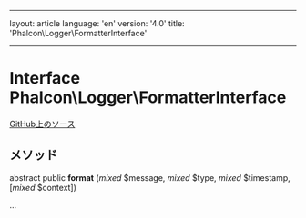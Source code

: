 * * *

layout: article language: 'en' version: '4.0' title: 'Phalcon\Logger\FormatterInterface'

* * *

# Interface **Phalcon\Logger\FormatterInterface**

<a href="https://github.com/phalcon/cphalcon/tree/v4.0.0/phalcon/logger/formatterinterface.zep" class="btn btn-default btn-sm">GitHub上のソース</a>

## メソッド

abstract public **format** (*mixed* $message, *mixed* $type, *mixed* $timestamp, [*mixed* $context])

...